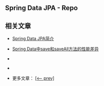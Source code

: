 ## Spring Data JPA - Repo

## 相关文章

- [Spring Data JPA简介](docs/SpringData-JPA简介.md)
- [Spring Data中save和saveAll方法的性能差异](docs/SpringData中save和saveAll方法的性能差异.md)
- []()
- []()

- 更多文章： [[<-- prev]](../spring-data-jpa-repo-1/README.md)
